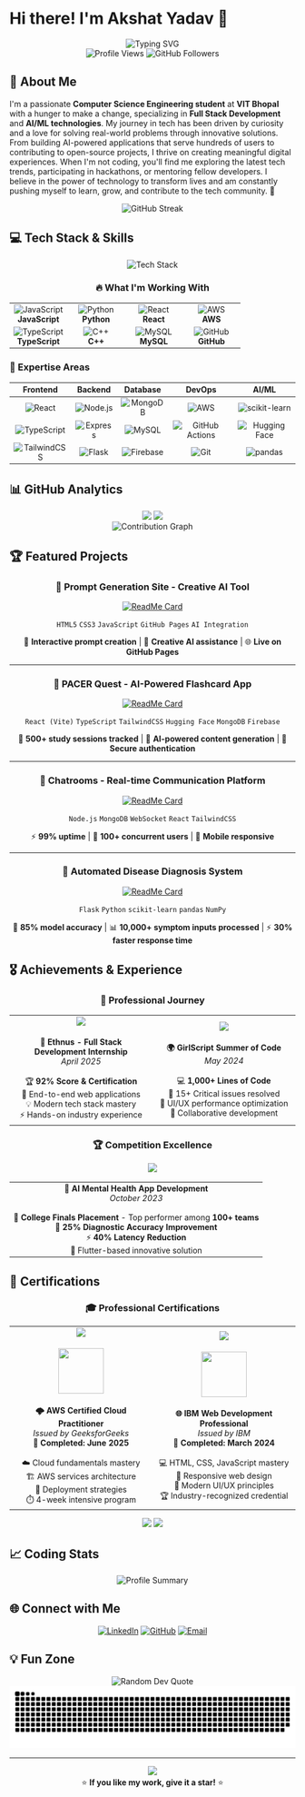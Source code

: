 # Hi there! I'm Akshat Yadav 👋

<div align="center">
  <img src="https://readme-typing-svg.demolab.com?font=Fira+Code&size=28&duration=3000&pause=1000&color=36BCF7FF&center=true&vCenter=true&width=600&lines=Full+Stack+Developer;AI+%26+ML+Enthusiast;Open+Source+Contributor;Problem+Solver" alt="Typing SVG" />
</div>

<div align="center">
  <img src="https://komarev.com/ghpvc/?username=akshatyadav31&color=blueviolet&style=for-the-badge&label=PROFILE+VIEWS" alt="Profile Views" />
  <img src="https://img.shields.io/github/followers/akshatyadav31?color=blue&style=for-the-badge&logo=github" alt="GitHub Followers" />
</div>

## 🚀 About Me

I'm a passionate **Computer Science Engineering student** at **VIT Bhopal** with a hunger to make a change, specializing in **Full Stack Development** and **AI/ML technologies**. My journey in tech has been driven by curiosity and a love for solving real-world problems through innovative solutions. From building AI-powered applications that serve hundreds of users to contributing to open-source projects, I thrive on creating meaningful digital experiences. When I'm not coding, you'll find me exploring the latest tech trends, participating in hackathons, or mentoring fellow developers. I believe in the power of technology to transform lives and am constantly pushing myself to learn, grow, and contribute to the tech community. 🚀

<div align="center">
  <img src="https://github-readme-streak-stats.herokuapp.com/?user=akshatyadav31&theme=radical&hide_border=true" alt="GitHub Streak" />
</div>

## 💻 Tech Stack & Skills

<div align="center">

<img src="https://skillicons.dev/icons?i=js,python,cpp,typescript,react,html,css,tailwind,bootstrap,nodejs,express,flask,mongodb,mysql,git,github,aws,firebase&perline=6" alt="Tech Stack" />

</div>

<div align="center">
  
### 🔥 What I'm Working With

<table>
<tr>
<td align="center" width="25%">
<img src="https://techstack-generator.vercel.app/js-icon.svg" alt="JavaScript" width="65" height="65" />
<br><strong>JavaScript</strong>
</td>
<td align="center" width="25%">
<img src="https://techstack-generator.vercel.app/python-icon.svg" alt="Python" width="65" height="65" />
<br><strong>Python</strong>
</td>
<td align="center" width="25%">
<img src="https://techstack-generator.vercel.app/react-icon.svg" alt="React" width="65" height="65" />
<br><strong>React</strong>
</td>
<td align="center" width="25%">
<img src="https://techstack-generator.vercel.app/aws-icon.svg" alt="AWS" width="65" height="65" />
<br><strong>AWS</strong>
</td>
</tr>
<tr>
<td align="center" width="25%">
<img src="https://techstack-generator.vercel.app/ts-icon.svg" alt="TypeScript" width="65" height="65" />
<br><strong>TypeScript</strong>
</td>
<td align="center" width="25%">
<img src="https://techstack-generator.vercel.app/cpp-icon.svg" alt="C++" width="65" height="65" />
<br><strong>C++</strong>
</td>
<td align="center" width="25%">
<img src="https://techstack-generator.vercel.app/mysql-icon.svg" alt="MySQL" width="65" height="65" />
<br><strong>MySQL</strong>
</td>
<td align="center" width="25%">
<img src="https://techstack-generator.vercel.app/github-icon.svg" alt="GitHub" width="65" height="65" />
<br><strong>GitHub</strong>
</td>
</tr>
</table>

</div>

### 🎯 Expertise Areas
<div align="center">

| **Frontend** | **Backend** | **Database** | **DevOps** | **AI/ML** |
|:---:|:---:|:---:|:---:|:---:|
| ![React](https://img.shields.io/badge/-React-61DAFB?style=flat-square&logo=react&logoColor=black) | ![Node.js](https://img.shields.io/badge/-Node.js-339933?style=flat-square&logo=Node.js&logoColor=white) | ![MongoDB](https://img.shields.io/badge/-MongoDB-47A248?style=flat-square&logo=mongodb&logoColor=white) | ![AWS](https://img.shields.io/badge/-AWS-232F3E?style=flat-square&logo=amazon-aws&logoColor=white) | ![scikit-learn](https://img.shields.io/badge/-scikit--learn-F7931E?style=flat-square&logo=scikit-learn&logoColor=white) |
| ![TypeScript](https://img.shields.io/badge/-TypeScript-3178C6?style=flat-square&logo=typescript&logoColor=white) | ![Express](https://img.shields.io/badge/-Express-000000?style=flat-square&logo=express&logoColor=white) | ![MySQL](https://img.shields.io/badge/-MySQL-4479A1?style=flat-square&logo=mysql&logoColor=white) | ![GitHub Actions](https://img.shields.io/badge/-GitHub%20Actions-2088FF?style=flat-square&logo=github-actions&logoColor=white) | ![Hugging Face](https://img.shields.io/badge/-Hugging%20Face-FFD21E?style=flat-square&logo=huggingface&logoColor=black) |
| ![TailwindCSS](https://img.shields.io/badge/-TailwindCSS-38B2AC?style=flat-square&logo=tailwind-css&logoColor=white) | ![Flask](https://img.shields.io/badge/-Flask-000000?style=flat-square&logo=flask&logoColor=white) | ![Firebase](https://img.shields.io/badge/-Firebase-FFCA28?style=flat-square&logo=firebase&logoColor=black) | ![Git](https://img.shields.io/badge/-Git-F05032?style=flat-square&logo=git&logoColor=white) | ![pandas](https://img.shields.io/badge/-pandas-150458?style=flat-square&logo=pandas&logoColor=white) |

</div>

## 📊 GitHub Analytics

<div align="center">
  <img height="180em" src="https://github-readme-stats.vercel.app/api?username=akshatyadav31&show_icons=true&theme=radical&include_all_commits=true&count_private=true&hide_border=true"/>
  <img height="180em" src="https://github-readme-stats.vercel.app/api/top-langs/?username=akshatyadav31&layout=compact&langs_count=8&theme=radical&hide_border=true"/>
</div>

<div align="center">
  <img src="https://github-readme-activity-graph.vercel.app/graph?username=akshatyadav31&theme=react-dark&hide_border=true" alt="Contribution Graph" />
</div>

## 🏆 Featured Projects

<div align="center">

### 🎨 Prompt Generation Site - Creative AI Tool
[![ReadMe Card](https://github-readme-stats.vercel.app/api/pin/?username=akshatyadav31&repo=prompt-generator&theme=radical&hide_border=true)](https://akshatyadav31.github.io/prompt-frontend/)

`HTML5` `CSS3` `JavaScript` `GitHub Pages` `AI Integration`

🎯 **Interactive prompt creation** | 🎨 **Creative AI assistance** | 🌐 **Live on GitHub Pages**

---

### 🧠 PACER Quest - AI-Powered Flashcard App
[![ReadMe Card](https://github-readme-stats.vercel.app/api/pin/?username=akshatyadav31&repo=pacer-quest&theme=radical&hide_border=true)](https://github.com/akshatyadav31/pacer-quest)

`React (Vite)` `TypeScript` `TailwindCSS` `Hugging Face` `MongoDB` `Firebase`

🎯 **500+ study sessions tracked** | 🤖 **AI-powered content generation** | 🔐 **Secure authentication**

---

### 💬 Chatrooms - Real-time Communication Platform
[![ReadMe Card](https://github-readme-stats.vercel.app/api/pin/?username=akshatyadav31&repo=chatrooms&theme=radical&hide_border=true)](https://github.com/akshatyadav31/chatrooms)

`Node.js` `MongoDB` `WebSocket` `React` `TailwindCSS`

⚡ **99% uptime** | 👥 **100+ concurrent users** | 📱 **Mobile responsive**

---

### 🏥 Automated Disease Diagnosis System
[![ReadMe Card](https://github-readme-stats.vercel.app/api/pin/?username=akshatyadav31&repo=disease-diagnosis&theme=radical&hide_border=true)](https://github.com/akshatyadav31/disease-diagnosis)

`Flask` `Python` `scikit-learn` `pandas` `NumPy`

🎯 **85% model accuracy** | 📊 **10,000+ symptom inputs processed** | ⚡ **30% faster response time**

</div>

## 🎖️ Achievements & Experience

<div align="center">

### 💼 Professional Journey

<table width="100%">
<tr>
<td align="center" width="50%">
<img src="https://img.shields.io/badge/🚀-Full%20Stack%20Developer-FF6B6B?style=for-the-badge&logoColor=white" />
<br><br>
<strong>🏢 Ethnus - Full Stack Development Internship</strong>
<br><em>April 2025</em><br><br>
🏆 <strong>92% Score & Certification</strong><br>
🚀 End-to-end web applications<br>
💡 Modern tech stack mastery<br>
⚡ Hands-on industry experience
</td>
<td align="center" width="50%">
<img src="https://img.shields.io/badge/🌟-Open%20Source%20Contributor-4ECDC4?style=for-the-badge&logoColor=white" />
<br><br>
<strong>🌍 GirlScript Summer of Code</strong>
<br><em>May 2024</em><br><br>
💻 <strong>1,000+ Lines of Code</strong><br>
🔧 15+ Critical issues resolved<br>
🎨 UI/UX performance optimization<br>
🤝 Collaborative development
</td>
</tr>
</table>

### 🏆 Competition Excellence

<div align="center">
<img src="https://img.shields.io/badge/🥇-Smart%20India%20Hackathon%20Finalist-FFD93D?style=for-the-badge&logoColor=black" />
</div>

<table width="100%">
<tr>
<td align="center">
<strong>🧠 AI Mental Health App Development</strong><br>
<em>October 2023</em><br><br>
🏅 <strong>College Finals Placement</strong> - Top performer among <strong>100+ teams</strong><br>
🎯 <strong>25% Diagnostic Accuracy Improvement</strong><br>
⚡ <strong>40% Latency Reduction</strong><br>
📱 Flutter-based innovative solution
</td>
</tr>
</table>

</div>

## 📜 Certifications

<div align="center">

### 🎓 Professional Certifications

<table width="100%">
<tr>
<td align="center" width="50%">
<img src="https://img.shields.io/badge/AWS-Certified%20Cloud%20Practitioner-232F3E?style=for-the-badge&logo=amazon-aws&logoColor=white" />
<br><br>
<img src="https://images.credly.com/size/150x150/images/00634f82-b07f-4bbd-a6bb-53de397fc3a6/image.png" width="80" height="80" />
<br><br>
<strong>🌩️ AWS Certified Cloud Practitioner</strong><br>
<em>Issued by GeeksforGeeks</em><br>
📅 <strong>Completed: June 2025</strong><br><br>
☁️ Cloud fundamentals mastery<br>
🏗️ AWS services architecture<br>
🚀 Deployment strategies<br>
⏱️ 4-week intensive program
</td>
<td align="center" width="50%">
<img src="https://img.shields.io/badge/IBM-Web%20Development%20Certified-054ADA?style=for-the-badge&logo=ibm&logoColor=white" />
<br><br>
<img src="https://images.credly.com/size/150x150/images/e91ed0b0-842b-417f-8d2f-b07535febdda/image.png" width="80" height="80" />
<br><br>
<strong>🌐 IBM Web Development Professional</strong><br>
<em>Issued by IBM</em><br>
📅 <strong>Completed: March 2024</strong><br><br>
💻 HTML, CSS, JavaScript mastery<br>
📱 Responsive web design<br>
🎨 Modern UI/UX principles<br>
🏆 Industry-recognized credential
</td>
</tr>
</table>

<div align="center">
<img src="https://img.shields.io/badge/Total%20Certifications-2-brightgreen?style=for-the-badge&logo=certificate&logoColor=white" />
<img src="https://img.shields.io/badge/Completion%20Rate-100%25-success?style=for-the-badge&logo=checkmarx&logoColor=white" />
</div>

</div>

## 📈 Coding Stats

<div align="center">
  <img src="https://github-profile-summary-cards.vercel.app/api/cards/profile-details?username=akshatyadav31&theme=radical" alt="Profile Summary" />
</div>

## 🌐 Connect with Me

<div align="center">
  
[![LinkedIn](https://img.shields.io/badge/LinkedIn-0077B5?style=for-the-badge&logo=linkedin&logoColor=white)](https://www.linkedin.com/in/akshatyadav31)
[![GitHub](https://img.shields.io/badge/GitHub-100000?style=for-the-badge&logo=github&logoColor=white)](https://github.com/akshatyadav31)
[![Email](https://img.shields.io/badge/Email-D14836?style=for-the-badge&logo=gmail&logoColor=white)](mailto:yadav31ak@gmail.com)

</div>

## 💡 Fun Zone

<div align="center">
  <img src="https://quotes-github-readme.vercel.app/api?type=horizontal&theme=radical" alt="Random Dev Quote" />
</div>

<div align="center">
  <img src="https://raw.githubusercontent.com/Platane/snk/output/github-contribution-grid-snake.svg" alt="Snake animation" />
</div>

---

<div align="center">
  <img src="https://capsule-render.vercel.app/api?type=waving&color=gradient&height=100&section=footer&text=Thanks%20for%20visiting!&fontSize=16&fontAlignY=65&desc=Let's%20build%20something%20amazing%20together!&descAlignY=51&descAlign=62" />
</div>

<div align="center">
  ⭐ <strong>If you like my work, give it a star!</strong> ⭐
</div>
